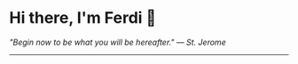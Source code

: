 <h1>Hi there, I'm Ferdi 👋</h1>

<p><em>
  "Begin now to be what you will be hereafter." — St. Jerome
</em></p>

---
